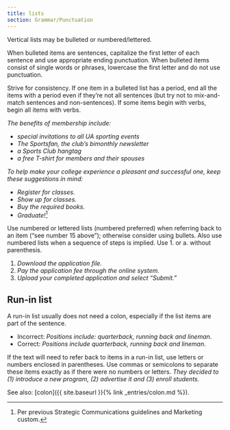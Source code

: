 ```yaml
---
title: lists
section: Grammar/Punctuation
---
```

Vertical lists may be bulleted or numbered/lettered.

When bulleted items are sentences, capitalize the first letter of each sentence and use appropriate ending punctuation. When bulleted items consist of single words or phrases, lowercase the first letter and do not use punctuation.

Strive for consistency. If one item in a bulleted list has a period, end all the items with a period even if they’re not all sentences (but try not to mix-and-match sentences and non-sentences). If some items begin with verbs, begin all items with verbs.

_The benefits of membership include:_

*   _special invitations to all UA sporting events_
*   _The Sportsfan, the club’s bimonthly newsletter_
*   _a Sports Club hangtag_
*   _a free T-shirt for members and their spouses_

_To help make your college experience a pleasant and successful one, keep these suggestions in mind:_

*   _Register for classes._
*   _Show up for classes._
*   _Buy the required books._
*   _Graduate!_[^15]

Use numbered or lettered lists (numbered preferred) when referring back to an item (“see number 15 above”); otherwise consider using bullets. Also use numbered lists when a sequence of steps is implied. Use 1. or a. without parenthesis.

1.  _Download the application file._
2.  _Pay the application fee through the online system._
3.  _Upload your completed application and select “Submit.”_

## Run-in list
 A run-in list usually does not need a colon, especially if the list items are part of the sentence.

*   Incorrect: _Positions include: quarterback, running back and lineman_.
*   Correct: _Positions include quarterback, running back and lineman_.

If the text will need to refer back to items in a run-in list, use letters or numbers enclosed in parentheses. Use commas or semicolons to separate these items exactly as if there were no numbers or letters. _They decided to (1) introduce a new program, (2) advertise it and (3) enroll students._

See also: [colon]({{ site.baseurl }}{% link _entries/colon.md %}).

[^15]: Per previous Strategic Communications guidelines and Marketing custom.